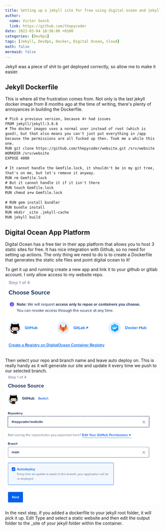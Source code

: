 ```yaml
---
title: Setting up a jekyll site for free using digital ocean and jekyll
author:
  name: Victor Sonck
  link: https://github.com/thepycoder
date: 2022-03-04 18:56:00 +0100
categories: [DevOps]
tags: [Jekyll, DevOps, Docker, Digital Ocean, Cloud]
math: false
mermaid: false
---
```


Jekyll was a piece of shit to get deployed correctly, so allow me to make it easier.

## Jekyll Dockerfile
This is where all the frustration comes from. Not only is the last jekyll docker image from 8 months ago at the time of writing, there's plenty of annoyances in building the Dockerfile.

```Docker
# Pick a previous version, because 4+ had issues
FROM jekyll/jekyll:3.8.6
# The docker images uses a normal user instead of root (which is good), but that also means you can't just put everything in /app because the permissions are all fucked up then. Took me a while this one.
RUN git clone https://github.com/thepycoder/website.git /srv/website
WORKDIR /srv/website
EXPOSE 4000

# It cannot handle the Gemfile.lock, it shouldn't be in my git tree, that's on me, but let's remove it anyway.
RUN rm Gemfile.lock
# But it cannot handle it if it isn't there
RUN touch Gemfile.lock
RUN chmod a+w Gemfile.lock

# RUN gem install bundler
RUN bundle install
RUN mkdir _site .jekyll-cache
RUN jekyll build
```

## Digital Ocean App Platform
Digital Ocean has a free tier in their app platform that allows you to host 3 static sites for free. It has nice integration with Github, so no need for setting up actions. The only thing we need to do is to create a Dockerfile that generates the static site files and point digital ocean to it!

To get it up and running create a new app and link it to your github or gitlab account. I only allow access to my website repo.
![Step 1](assets/images/step1.png)

Then select your repo and branch name and leave auto deploy on. This is really handy as it will generate our site and update it every time we push to our selected branch.
![Step 2](assets/images/step2.png)

In the next step, if you added a dockerfile to your jekyll root folder, it will pick it up. Edit Type and select a static website and then edit the output folder to the _site of your jekyll folder within the container.